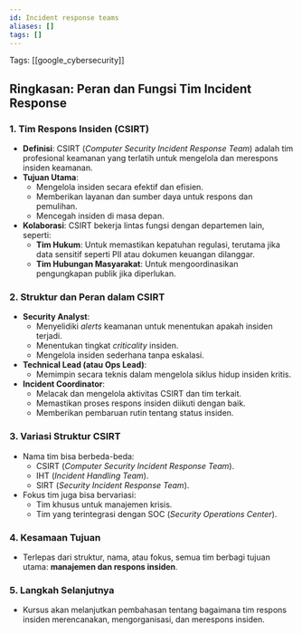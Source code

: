 ```yaml
---
id: Incident response teams
aliases: []
tags: []
---
```


Tags: [[google_cybersecurity]]

## Ringkasan: Peran dan Fungsi Tim Incident Response

### 1. **Tim Respons Insiden (CSIRT)**
   - **Definisi**: CSIRT (*Computer Security Incident Response Team*) adalah tim profesional keamanan yang terlatih untuk mengelola dan merespons insiden keamanan.
   - **Tujuan Utama**:
     - Mengelola insiden secara efektif dan efisien.
     - Memberikan layanan dan sumber daya untuk respons dan pemulihan.
     - Mencegah insiden di masa depan.
   - **Kolaborasi**: CSIRT bekerja lintas fungsi dengan departemen lain, seperti:
     - **Tim Hukum**: Untuk memastikan kepatuhan regulasi, terutama jika data sensitif seperti PII atau dokumen keuangan dilanggar.
     - **Tim Hubungan Masyarakat**: Untuk mengoordinasikan pengungkapan publik jika diperlukan.

### 2. **Struktur dan Peran dalam CSIRT**
   - **Security Analyst**:
     - Menyelidiki *alerts* keamanan untuk menentukan apakah insiden terjadi.
     - Menentukan tingkat *criticality* insiden.
     - Mengelola insiden sederhana tanpa eskalasi.
   - **Technical Lead (atau Ops Lead)**:
     - Memimpin secara teknis dalam mengelola siklus hidup insiden kritis.
   - **Incident Coordinator**:
     - Melacak dan mengelola aktivitas CSIRT dan tim terkait.
     - Memastikan proses respons insiden diikuti dengan baik.
     - Memberikan pembaruan rutin tentang status insiden.

### 3. **Variasi Struktur CSIRT**
   - Nama tim bisa berbeda-beda:
     - CSIRT (*Computer Security Incident Response Team*).
     - IHT (*Incident Handling Team*).
     - SIRT (*Security Incident Response Team*).
   - Fokus tim juga bisa bervariasi:
     - Tim khusus untuk manajemen krisis.
     - Tim yang terintegrasi dengan SOC (*Security Operations Center*).

### 4. **Kesamaan Tujuan**
   - Terlepas dari struktur, nama, atau fokus, semua tim berbagi tujuan utama: **manajemen dan respons insiden**.

### 5. **Langkah Selanjutnya**
   - Kursus akan melanjutkan pembahasan tentang bagaimana tim respons insiden merencanakan, mengorganisasi, dan merespons insiden.
